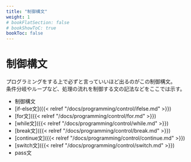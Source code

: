 ```yaml
---
title: "制御構文"
weight: 1
# bookFlatSection: false
# bookShowToC: true
bookToc: false
---
```


# 制御構文

プログラミングをする上で必ずと言っていいほど出るのがこの制御構文。  
条件分岐やループなど、処理の流れを制御する文の記法などをここでは示す。  

- 制御構文
 - [if-else文]({{< relref "/docs/programming/control/ifelse.md" >}})
 - [for文]({{< relref "/docs/programming/control/for.md" >}})
 - [while文]({{< relref "/docs/programming/control/while.md" >}})
 - [break文]({{< relref "/docs/programming/control/break.md" >}})
 - [continue文]({{< relref "/docs/programming/control/continue.md" >}})
 - [switch文]({{< relref "/docs/programming/control/switch.md" >}})
 - pass文